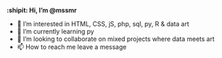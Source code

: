 **:shipit: Hi, I’m @mssmr**
- 👀 I’m interested in HTML, CSS, jS, php, sql, py, R & data art 
- 🌱 I’m currently learning py
- 💞️ I’m looking to collaborate on mixed projects where data meets art
- 📫 How to reach me leave a message

<!---
mssmr/mssmr is a ✨ special ✨ repository because its `README.md` (this file) appears on your GitHub profile.
You can click the Preview link to take a look at your changes.
--->
